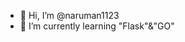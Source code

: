 - 👋 Hi, I’m @naruman1123
- 🌱 I’m currently learning "Flask"&"GO"

<!---
naruman1123/naruman1123 is a ✨ special ✨ repository because its `README.md` (this file) appears on your GitHub profile.
You can click the Preview link to take a look at your changes.
--->
